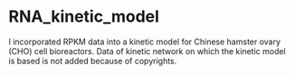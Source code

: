 # RNA_kinetic_model
I incorporated RPKM data into a kinetic model for Chinese hamster ovary (CHO) cell bioreactors. 
Data of kinetic network on which the kinetic model is based is not added because of copyrights.
